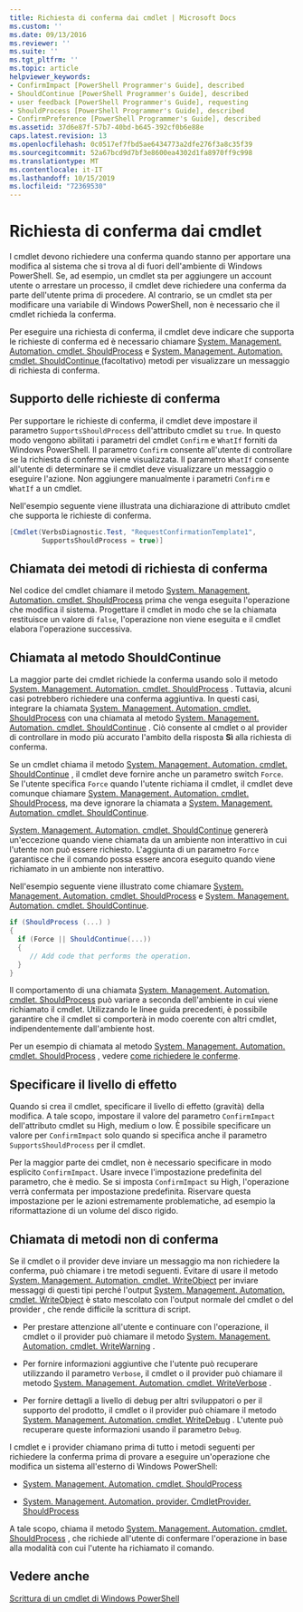 ```yaml
---
title: Richiesta di conferma dai cmdlet | Microsoft Docs
ms.custom: ''
ms.date: 09/13/2016
ms.reviewer: ''
ms.suite: ''
ms.tgt_pltfrm: ''
ms.topic: article
helpviewer_keywords:
- ConfirmImpact [PowerShell Programmer's Guide], described
- ShouldContinue [PowerShell Programmer's Guide], described
- user feedback [PowerShell Programmer's Guide], requesting
- ShouldProcess [PowerShell Programmer's Guide], described
- ConfirmPreference [PowerShell Programmer's Guide], described
ms.assetid: 37d6e87f-57b7-40bd-b645-392cf0b6e88e
caps.latest.revision: 13
ms.openlocfilehash: 0c0517ef7fbd5ae6434773a2dfe276f3a8c35f39
ms.sourcegitcommit: 52a67bcd9d7bf3e8600ea4302d1fa8970ff9c998
ms.translationtype: MT
ms.contentlocale: it-IT
ms.lasthandoff: 10/15/2019
ms.locfileid: "72369530"
---
```

# <a name="requesting-confirmation-from-cmdlets"></a>Richiesta di conferma dai cmdlet

I cmdlet devono richiedere una conferma quando stanno per apportare una modifica al sistema che si trova al di fuori dell'ambiente di Windows PowerShell. Se, ad esempio, un cmdlet sta per aggiungere un account utente o arrestare un processo, il cmdlet deve richiedere una conferma da parte dell'utente prima di procedere. Al contrario, se un cmdlet sta per modificare una variabile di Windows PowerShell, non è necessario che il cmdlet richieda la conferma.

Per eseguire una richiesta di conferma, il cmdlet deve indicare che supporta le richieste di conferma ed è necessario chiamare [System. Management. Automation. cmdlet. ShouldProcess](/dotnet/api/System.Management.Automation.Cmdlet.ShouldProcess) e [System. Management. Automation. cmdlet. ShouldContinue ](/dotnet/api/System.Management.Automation.Cmdlet.ShouldContinue)(facoltativo) metodi per visualizzare un messaggio di richiesta di conferma.

## <a name="supporting-confirmation-requests"></a>Supporto delle richieste di conferma

Per supportare le richieste di conferma, il cmdlet deve impostare il parametro `SupportsShouldProcess` dell'attributo cmdlet su `true`. In questo modo vengono abilitati i parametri del cmdlet `Confirm` e `WhatIf` forniti da Windows PowerShell. Il parametro `Confirm` consente all'utente di controllare se la richiesta di conferma viene visualizzata. Il parametro `WhatIf` consente all'utente di determinare se il cmdlet deve visualizzare un messaggio o eseguire l'azione. Non aggiungere manualmente i parametri `Confirm` e `WhatIf` a un cmdlet.

Nell'esempio seguente viene illustrata una dichiarazione di attributo cmdlet che supporta le richieste di conferma.

```csharp
[Cmdlet(VerbsDiagnostic.Test, "RequestConfirmationTemplate1",
        SupportsShouldProcess = true)]
```

## <a name="calling-the-confirmation-request-methods"></a>Chiamata dei metodi di richiesta di conferma

Nel codice del cmdlet chiamare il metodo [System. Management. Automation. cmdlet. ShouldProcess](/dotnet/api/System.Management.Automation.Cmdlet.ShouldProcess) prima che venga eseguita l'operazione che modifica il sistema. Progettare il cmdlet in modo che se la chiamata restituisce un valore di `false`, l'operazione non viene eseguita e il cmdlet elabora l'operazione successiva.

## <a name="calling-the-shouldcontinue-method"></a>Chiamata al metodo ShouldContinue

La maggior parte dei cmdlet richiede la conferma usando solo il metodo [System. Management. Automation. cmdlet. ShouldProcess](/dotnet/api/System.Management.Automation.Cmdlet.ShouldProcess) . Tuttavia, alcuni casi potrebbero richiedere una conferma aggiuntiva. In questi casi, integrare la chiamata [System. Management. Automation. cmdlet. ShouldProcess](/dotnet/api/System.Management.Automation.Cmdlet.ShouldProcess) con una chiamata al metodo [System. Management. Automation. cmdlet. ShouldContinue](/dotnet/api/System.Management.Automation.Cmdlet.ShouldContinue) . Ciò consente al cmdlet o al provider di controllare in modo più accurato l'ambito della risposta **Sì** alla richiesta di conferma.

Se un cmdlet chiama il metodo [System. Management. Automation. cmdlet. ShouldContinue](/dotnet/api/System.Management.Automation.Cmdlet.ShouldContinue) , il cmdlet deve fornire anche un parametro switch `Force`. Se l'utente specifica `Force` quando l'utente richiama il cmdlet, il cmdlet deve comunque chiamare [System. Management. Automation. cmdlet. ShouldProcess](/dotnet/api/System.Management.Automation.Cmdlet.ShouldProcess), ma deve ignorare la chiamata a [System. Management. Automation. cmdlet. ShouldContinue](/dotnet/api/System.Management.Automation.Cmdlet.ShouldContinue).

[System. Management. Automation. cmdlet. ShouldContinue](/dotnet/api/System.Management.Automation.Cmdlet.ShouldContinue) genererà un'eccezione quando viene chiamata da un ambiente non interattivo in cui l'utente non può essere richiesto. L'aggiunta di un parametro `Force` garantisce che il comando possa essere ancora eseguito quando viene richiamato in un ambiente non interattivo.

Nell'esempio seguente viene illustrato come chiamare [System. Management. Automation. cmdlet. ShouldProcess](/dotnet/api/System.Management.Automation.Cmdlet.ShouldProcess) e [System. Management. Automation. cmdlet. ShouldContinue](/dotnet/api/System.Management.Automation.Cmdlet.ShouldContinue).

```csharp
if (ShouldProcess (...) )
{
  if (Force || ShouldContinue(...))
  {
     // Add code that performs the operation.
  }
}
```

Il comportamento di una chiamata [System. Management. Automation. cmdlet. ShouldProcess](/dotnet/api/System.Management.Automation.Cmdlet.ShouldProcess) può variare a seconda dell'ambiente in cui viene richiamato il cmdlet. Utilizzando le linee guida precedenti, è possibile garantire che il cmdlet si comporterà in modo coerente con altri cmdlet, indipendentemente dall'ambiente host.

Per un esempio di chiamata al metodo [System. Management. Automation. cmdlet. ShouldProcess](/dotnet/api/System.Management.Automation.Cmdlet.ShouldProcess) , vedere [come richiedere le conferme](./how-to-request-confirmations.md).

## <a name="specify-the-impact-level"></a>Specificare il livello di effetto

Quando si crea il cmdlet, specificare il livello di effetto (gravità) della modifica. A tale scopo, impostare il valore del parametro `ConfirmImpact` dell'attributo cmdlet su High, medium o low. È possibile specificare un valore per `ConfirmImpact` solo quando si specifica anche il parametro `SupportsShouldProcess` per il cmdlet.

Per la maggior parte dei cmdlet, non è necessario specificare in modo esplicito `ConfirmImpact`.  Usare invece l'impostazione predefinita del parametro, che è medio. Se si imposta `ConfirmImpact` su High, l'operazione verrà confermata per impostazione predefinita. Riservare questa impostazione per le azioni estremamente problematiche, ad esempio la riformattazione di un volume del disco rigido.

## <a name="calling-non-confirmation-methods"></a>Chiamata di metodi non di conferma

Se il cmdlet o il provider deve inviare un messaggio ma non richiedere la conferma, può chiamare i tre metodi seguenti. Evitare di usare il metodo [System. Management. Automation. cmdlet. WriteObject](/dotnet/api/System.Management.Automation.Cmdlet.WriteObject) per inviare messaggi di questi tipi perché l'output [System. Management. Automation. cmdlet. WriteObject](/dotnet/api/System.Management.Automation.Cmdlet.WriteObject) è stato mescolato con l'output normale del cmdlet o del provider , che rende difficile la scrittura di script.

- Per prestare attenzione all'utente e continuare con l'operazione, il cmdlet o il provider può chiamare il metodo [System. Management. Automation. cmdlet. WriteWarning](/dotnet/api/System.Management.Automation.Cmdlet.WriteWarning) .

- Per fornire informazioni aggiuntive che l'utente può recuperare utilizzando il parametro `Verbose`, il cmdlet o il provider può chiamare il metodo [System. Management. Automation. cmdlet. WriteVerbose](/dotnet/api/System.Management.Automation.Cmdlet.WriteVerbose) .

- Per fornire dettagli a livello di debug per altri sviluppatori o per il supporto del prodotto, il cmdlet o il provider può chiamare il metodo [System. Management. Automation. cmdlet. WriteDebug](/dotnet/api/System.Management.Automation.Cmdlet.WriteDebug) . L'utente può recuperare queste informazioni usando il parametro `Debug`.

I cmdlet e i provider chiamano prima di tutto i metodi seguenti per richiedere la conferma prima di provare a eseguire un'operazione che modifica un sistema all'esterno di Windows PowerShell:

- [System. Management. Automation. cmdlet. ShouldProcess](/dotnet/api/System.Management.Automation.Cmdlet.ShouldProcess)

- [System. Management. Automation. provider. CmdletProvider. ShouldProcess](/dotnet/api/System.Management.Automation.Provider.CmdletProvider.ShouldProcess)

A tale scopo, chiama il metodo [System. Management. Automation. cmdlet. ShouldProcess](/dotnet/api/System.Management.Automation.Cmdlet.ShouldProcess) , che richiede all'utente di confermare l'operazione in base alla modalità con cui l'utente ha richiamato il comando.

## <a name="see-also"></a>Vedere anche

[Scrittura di un cmdlet di Windows PowerShell](./writing-a-windows-powershell-cmdlet.md)
